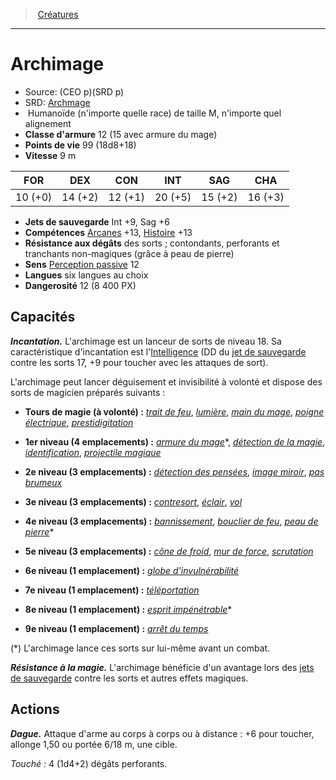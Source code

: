 ﻿---
!MonsterItem
Family: MonsterHD
Type: Humanoïde (n'importe quelle race)
Size: M
Alignment: n'importe quel alignement
ArmorClass: 12 (15 avec armure du mage)
HitPoints: 99 (18d8+18)
Speed: 9 m
Strength: 10 (+0)
Dexterity: 14 (+2)
Constitution: 12 (+1)
Intelligence: 20 (+5)
Wisdom: 15 (+2)
Charisma: 16 (+3)
SavingThrows: Int +9, Sag +6
Skills: '[Arcanes](hd_abilities_intelligence_arcanes.md) +13, [Histoire](hd_abilities_intelligence_histoire.md) +13'
DamageResistances: des sorts ; contondants, perforants et tranchants non-magiques (grâce à peau de pierre)
Senses: '[Perception passive](hd_abilities_dexterity_perception_passive.md) 12'
Languages: six langues au choix
Challenge: 12 (8 400 PX)
Id: monsters_hd.md#archimage
ParentLink: monsters_hd.md#créatures
Name: Archimage
ParentName: Créatures
NameLevel: 1
AltName: '[Archmage](srd_monsters_archmage.md)'
Source: (CEO p)(SRD p)
Attributes: {}
AttributesDictionary: >+
  {}

---
> [Créatures](hd_monsters.md)

---

# Archimage

- Source: (CEO p)(SRD p)
- SRD: [Archmage](srd_monsters_archmage.md)
-  Humanoïde (n'importe quelle race) de taille M, n'importe quel alignement
- **Classe d'armure** 12 (15 avec armure du mage)
- **Points de vie** 99 (18d8+18)
- **Vitesse** 9 m

|FOR|DEX|CON|INT|SAG|CHA|
|---|---|---|---|---|---|
|10 (+0)|14 (+2)|12 (+1)|20 (+5)|15 (+2)|16 (+3)|

- **Jets de sauvegarde** Int +9, Sag +6
- **Compétences** [Arcanes](hd_abilities_intelligence_arcanes.md) +13, [Histoire](hd_abilities_intelligence_histoire.md) +13
- **Résistance aux dégâts** des sorts ; contondants, perforants et tranchants non-magiques (grâce à peau de pierre)
- **Sens** [Perception passive](hd_abilities_dexterity_perception_passive.md) 12
- **Langues** six langues au choix
- **Dangerosité** 12 (8 400 PX)

## Capacités

**_Incantation._** L'archimage est un lanceur de sorts de niveau 18. Sa caractéristique d'incantation est l'[Intelligence](hd_abilities_intelligence.md) (DD du [jet de sauvegarde](hd_abilities_jets_de_sauvegarde.md) contre les sorts 17, +9 pour toucher avec les attaques de sort).

L'archimage peut lancer déguisement et invisibilité à volonté et dispose des sorts de magicien préparés suivants :

* **Tours de magie (à volonté) :** _[trait de feu](hd_spells_trait_de_feu.md)_, _[lumière](hd_spells_lumiere.md)_, _[main du mage](hd_spells_main_du_mage.md)_, _[poigne électrique](hd_spells_poigne_electrique.md)_, _[prestidigitation](hd_spells_prestidigitation.md)_

* **1er niveau (4 emplacements) :** _[armure du mage](hd_spells_armure_du_mage.md)_*, _[détection de la magie](hd_spells_detection_de_la_magie.md)_, _[identification](hd_spells_identification.md)_, _[projectile magique](hd_spells_projectile_magique.md)_

* **2e niveau (3 emplacements) :** _[détection des pensées](hd_spells_detection_des_pensees.md)_, _[image miroir](hd_spells_image_miroir.md)_, _[pas brumeux](hd_spells_pas_brumeux.md)_

* **3e niveau (3 emplacements) :** _[contresort](hd_spells_contresort.md)_, _[éclair](hd_spells_eclair.md)_, _[vol](hd_spells_vol.md)_

* **4e niveau (3 emplacements) :** _[bannissement](hd_spells_bannissement.md)_, _[bouclier de feu](hd_spells_bouclier_de_feu.md)_, _[peau de pierre](hd_spells_peau_de_pierre.md)_*

* **5e niveau (3 emplacements) :** _[cône de froid](hd_spells_cone_de_froid.md)_, _[mur de force](hd_spells_mur_de_force.md)_, _[scrutation](hd_spells_scrutation.md)_

* **6e niveau (1 emplacement) :** _[globe d'invulnérabilité](hd_spells_globe_dinvulnerabilite.md)_

* **7e niveau (1 emplacement) :** _[téléportation](hd_spells_teleportation.md)_

* **8e niveau (1 emplacement) :** _[esprit impénétrable](hd_spells_esprit_impenetrable.md)_*

* **9e niveau (1 emplacement) :** _[arrêt du temps](hd_spells_arret_du_temps.md)_

(*) L'archimage lance ces sorts sur lui-même avant un combat.

**_Résistance à la magie._** L'archimage bénéficie d'un avantage lors des [jets de sauvegarde](hd_abilities_jets_de_sauvegarde.md) contre les sorts et autres effets magiques.

## Actions

**_Dague._** Attaque d'arme au corps à corps ou à distance : +6 pour toucher, allonge 1,50 ou portée 6/18 m, une cible.

_Touché :_ 4 (1d4+2) dégâts perforants.


